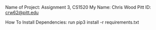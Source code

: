 

Name of Project: Assignment 3, CS1520 
My Name: Chris Wood
Pitt ID: crw62@pitt.edu

How To Install Dependencies: 
	run pip3 install -r requirements.txt
